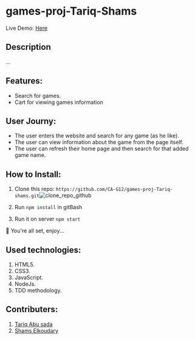 # games-proj-Tariq-Shams

  Live Demo: [Here]()
  
## Description
 
 ... 

## Features: 
 - Search for games. 
 - Cart for viewing games information 

## User Journy: 
 - The user enters the website and search for any game (as he like). 
 - The user can view information about the game from the page itself. 
 - The user can refresh their home page and then search for that added game name. 

## How to Install: 

 1. Clone this repo: ``` https://github.com/CA-G12/games-proj-Tariq-shams.git ```![clone_repo_github](https://user-images.githubusercontent.com/105603919/184351001-3db3dd32-f49a-4891-9dc9-6ab50ef2fc31.jpg)

 2. Run ``` npm install ``` in gitBash
 3. Run it on server ``` npm start ```

 🥳 You're all set, enjoy... 
 
## Used technologies:

 1. HTML5.
 2. CSS3.
 3. JavaScript.
 4. NodeJs.
 5. TDD methodology.
 
## Contributers: 
 
 1. [Tariq Abu sada](https://github.com/tariqabusada)
 2. [Shams Elkoudary](https://github.com/shamskhodary)
